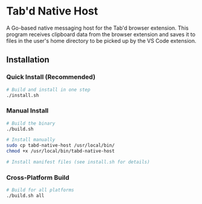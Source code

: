 # Tab'd Native Host

A Go-based native messaging host for the Tab'd browser extension. This program receives clipboard data from the browser extension and saves it to files in the user's home directory to be picked up by the VS Code extension.

## Installation

### Quick Install (Recommended)

```bash
# Build and install in one step
./install.sh
```

### Manual Install

```bash
# Build the binary
./build.sh

# Install manually
sudo cp tabd-native-host /usr/local/bin/
chmod +x /usr/local/bin/tabd-native-host

# Install manifest files (see install.sh for details)
```

### Cross-Platform Build

```bash
# Build for all platforms
./build.sh all
```
